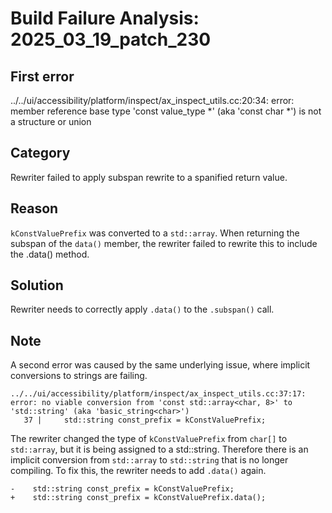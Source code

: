 # Build Failure Analysis: 2025_03_19_patch_230

## First error

../../ui/accessibility/platform/inspect/ax_inspect_utils.cc:20:34: error: member reference base type 'const value_type *' (aka 'const char *') is not a structure or union

## Category
Rewriter failed to apply subspan rewrite to a spanified return value.

## Reason
`kConstValuePrefix` was converted to a `std::array`. When returning the subspan of the `data()` member, the rewriter failed to rewrite this to include the .data() method.

## Solution
Rewriter needs to correctly apply `.data()` to the `.subspan()` call.

## Note
A second error was caused by the same underlying issue, where implicit conversions to strings are failing.

```
../../ui/accessibility/platform/inspect/ax_inspect_utils.cc:37:17: error: no viable conversion from 'const std::array<char, 8>' to 'std::string' (aka 'basic_string<char>')
   37 |     std::string const_prefix = kConstValuePrefix;
```

The rewriter changed the type of `kConstValuePrefix` from `char[]` to `std::array`, but it is being assigned to a std::string. Therefore there is an implicit conversion from `std::array` to `std::string` that is no longer compiling. To fix this, the rewriter needs to add `.data()` again.
```
-    std::string const_prefix = kConstValuePrefix;
+    std::string const_prefix = kConstValuePrefix.data();